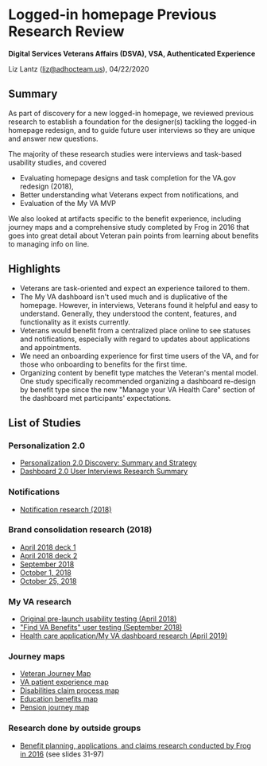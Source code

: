 # Logged-in homepage Previous Research Review

**Digital Services Veterans Affairs (DSVA), VSA, Authenticated Experience**

Liz Lantz (liz@adhocteam.us), 04/22/2020

## Summary

As part of discovery for a new logged-in homepage, we reviewed previous research to establish a foundation for the designer(s) tackling the logged-in homepage redesign, and to guide future user interviews so they are unique and answer new questions.

The majority of these research studies were interviews and task-based usability studies, and covered

- Evaluating homepage designs and task completion for the VA.gov redesign (2018), 
- Better understanding what Veterans expect from notifications, and
- Evaluation of the My VA MVP

We also looked at artifacts specific to the benefit experience, including journey maps and a comprehensive study completed by Frog in 2016 that goes into great detail about Veteran pain points from learning about benefits to managing info on line.

## Highlights

- Veterans are task-oriented and expect an experience tailored to them.
- The My VA dashboard isn't used much and is duplicative of the homepage. However, in interviews, Veterans found it helpful and easy to understand.  Generally, they understood the content, features, and functionality as it exists currently.
- Veterans would benefit from a centralized place online to see statuses and notifications, especially with regard to updates about applications and appointments.
- We need an onboarding experience for first time users of the VA, and for those who onboarding to benefits for the first time.
- Organizing content by benefit type matches the Veteran's mental model. One study specifically recommended organizing a dashboard re-design by benefit type since the new "Manage your VA Health Care" section of the dashboard met participants' expectations. 

## List of Studies

### Personalization 2.0
- [Personalization 2.0 Discovery: Summary and Strategy](https://github.com/department-of-veterans-affairs/va.gov-team/blob/master/products/identity-personalization/personalization%202.0/discovery-research/README.md)
- [Dashboard 2.0 User Interviews Research Summary](https://github.com/department-of-veterans-affairs/va.gov-team/blob/master/products/identity-personalization/personalization%202.0/discovery-research/dashboard-interviews/research-summary.md)
### Notifications
- [Notification research (2018)](https://github.com/department-of-veterans-affairs/vets.gov-team/blob/master/Products/Identity/Personalization/Notifications/HCA%20MVP/Research/User%20Notifications%20Readout%20-%20end%20of%20sprint%20demo.pptx)
### Brand consolidation research (2018)
 - [April 2018 deck 1](https://github.com/department-of-veterans-affairs/vets.gov-team/blob/master/VA.gov%20Relaunch%202018/user-research/study-3/Merger%20Study%203%20Research%20Readout.pptx)
 - [April 2018 deck 2](https://github.com/department-of-veterans-affairs/vets.gov-team/blob/master/VA.gov%20Relaunch%202018/user-research/study-3/Merger%20Study%203b%20Research%20Readout.pptx)
 - [September 2018](https://github.com/department-of-veterans-affairs/vets.gov-team/blob/master/VA.gov%20Relaunch%202018/user-research/study-5/Brand%20Consolidation%20Research%20Summary%209-6-2018_Study%205%20only.pptx)  
 - [October 1, 2018](https://github.com/department-of-veterans-affairs/vets.gov-team/blob/master/VA.gov%20Relaunch%202018/user-research/study-6/Brand%20Consolidation%20Research%20Summary%2010-1-2018_study%206%20only.pptx)
 - [October 25, 2018](https://github.com/department-of-veterans-affairs/vets.gov-team/blob/master/VA.gov%20Relaunch%202018/user-research/study-8/Brand%20Consolidation%20Research%20Summary%2010-25-2018_Study%208%20only.pptx)
### My VA research
  - [Original pre-launch usability testing (April 2018)](https://github.com/department-of-veterans-affairs/vets.gov-team/blob/master/Products/Identity/Personalization/research/April%202018%20usability/Personalization%20MVP%20readout.pptx)
  - ["Find VA Benefits" user testing (September 2018)](https://github.com/department-of-veterans-affairs/vets.gov-team/blob/master/Products/Identity/Personalization/Recommendations/Research/MVP%20Research/User%20Testing/Research%20Summary.md)
  - [Health care application/My VA dashboard research (April 2019)](https://github.com/department-of-veterans-affairs/va.gov-team/blob/master/products/health-care/application/va-application/research/user-testing/dashboard-updates/research-summary.md)
### Journey maps
- [Veteran Journey Map](https://github.com/department-of-veterans-affairs/va.gov-team/blob/master/platform/design/va-product-journey-maps/Veteran%20Journey%20Map.pdf)
- [VA patient experience map](https://github.com/department-of-veterans-affairs/va.gov-team/blob/master/platform/design/va-product-journey-maps/Veterans%20Outpatient%20Journey%20Map.pdf)
- [Disabilities claim process map](https://github.com/department-of-veterans-affairs/va.gov-team/blob/master/platform/design/va-product-journey-maps/Veteran%20Journey%20-%20Disability%20Claim%20-%2011x17%20-%20%209.4.17.pdf)
- [Education benefits map](https://github.com/department-of-veterans-affairs/va.gov-team/blob/master/platform/design/va-product-journey-maps/Edu%20Journey%20Map_110518_v6.pdf)
- [Pension journey map](https://github.com/department-of-veterans-affairs/va.gov-team/blob/master/platform/design/va-product-journey-maps/Pension%20Journey%20Map_011119_V5.pdf)

### Research done by outside groups

- [Benefit planning, applications, and claims research conducted by Frog in 2016](https://github.com/department-of-veterans-affairs/va.gov-team/files/4446518/D5_frog_VCRD_ResearchReadout_final.pdf) (see slides 31-97)
